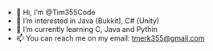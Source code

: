 - 👋 Hi, I’m @Tim355Code
- 👀 I’m interested in Java (Bukkit), C# (Unity)
- 🌱 I’m currently learning C, Java and Pythin
- 📫 You can reach me on my email: tmerk355@gmail.com

<!---
Tim355Code/Tim355Code is a ✨ special ✨ repository because its `README.md` (this file) appears on your GitHub profile.
You can click the Preview link to take a look at your changes.
--->
